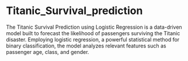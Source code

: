 # Titanic_Survival_prediction
The Titanic Survival Prediction using Logistic Regression is a data-driven model built to forecast the likelihood of passengers surviving the Titanic disaster. Employing logistic regression, a powerful statistical method for binary classification, the model analyzes relevant features such as passenger age, class, and gender. 
